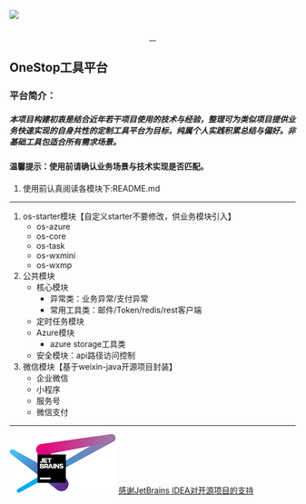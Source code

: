 [![](logo.png)](https://*.png "一站")
----
<p align="center">
     <a target="_blank" href="https://www.apache.org/licenses/LICENSE-2.0">
        <img alt="" src="https://img.shields.io/badge/License-Apache--2.0-brightgreen.svg"/>
     </a>
     <a target="_blank" href="https://www.oracle.com/technetwork/java/javase/downloads/index.html">
        <img alt="" src="https://img.shields.io/badge/JDK-1.8+-green.svg"/>
     </a>
     <a target="_blank" href="https://maven-badges.herokuapp.com/maven-central/com.github.clarkstore/os-parent">
        <img alt="" src="https://maven-badges.herokuapp.com/maven-central/com.github.clarkstore/os-parent/badge.svg"/>
     </a> 
     <a target="_blank" href="https://gitee.com/clarkstore/os-parent/guide/donate">
        <img alt="" src="https://img.shields.io/badge/OneStop%20Author-Clark-ff69b4.svg"/>
     </a>
</p>

## OneStop工具平台
### 平台简介：
##### 本项目构建初衷是结合近年若干项目使用的技术与经验，整理可为类似项目提供业务快速实现的自身共性的定制工具平台为目标，纯属个人实践积累总结与偏好。非基础工具包适合所有需求场景。
#### 温馨提示：使用前请确认业务场景与技术实现是否匹配。
1. 使用前认真阅读各模块下:README.md
---    
1. os-starter模块【自定义starter不要修改，供业务模块引入】
    - os-azure
    - os-core
    - os-task
    - os-wxmini
    - os-wxmp
2. 公共模块
    - 核心模块
        * 异常类：业务异常/支付异常
        * 常用工具类：邮件/Token/redis/rest客户端
    - 定时任务模块
    - Azure模块
        * azure storage工具类
    - 安全模块：api路径访问控制
3. 微信模块【基于weixin-java开源项目封装】
    - 企业微信
    - 小程序
    - 服务号
    - 微信支付

---
[![JetBrains IDEA](jetbrains.png)](https://jb.gg/OpenSource)
[感谢JetBrains IDEA对开源项目的支持](https://jb.gg/OpenSource)

